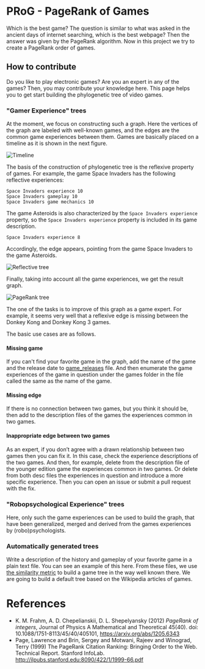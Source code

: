 # PRoG - PageRank of Games
Which is the best game? The question is similar to what was asked in the ancient days of internet searching, which is the best webpage?
Then the answer was given by the PageRank algorithm.
Now in this project we try to create a PageRank order of games.

## How to contribute
Do you like to play electronic games? Are you an expert in any of the games?
Then, you may contribute your knowledge here. This page helps you to get start building the phylogenetic tree of video games.

### "Gamer Experience" trees
At the moment, we focus on constructing such a graph. 
Here the vertices of the graph are labeled with well-known games,  and the edges are the common game experiences between them.
Games are basically placed on a timeline as it is shown in the next figure.

![Timeline](https://github.com/nbatfai/PRoG/blob/main/initial_hack/timeline.png?raw=true)

The basis of the construction of phylogenetic tree is the reflexive property of games. For example, the game Space Invaders has the following reflective experiences:

```
Space Invaders experience 10
Space Invaders gameplay 10
Space Invaders game mechanics 10
```
The game Asteroids is also characterized by the `Space Invaders experience` property, so the `Space Invaders experience` property is included in its game description.

```
Space Invaders experience 8
```
Accordingly, the edge appears, pointing from the game Space Invaders to the game Asteroids.

![Reflective tree](https://github.com/nbatfai/PRoG/blob/main/initial_hack/reflexion.png?raw=true)

Finally, taking into account all the game experiences, we get the result graph.

![PageRank tree](https://github.com/nbatfai/PRoG/blob/main/initial_hack/gg.png?raw=true)

The one of the tasks is to improve of this graph as a game expert. 
For example, it seems very well that a reflexive edge is missing between the Donkey Kong and Donkey Kong 3 games.

The basic use cases are as follows.

#### Missing game
If you can't find your favorite game in the graph, add the name of the game and the release date to [game_releases](https://github.com/nbatfai/PRoG/blob/main/initial_hack/game_releases) file. And then enumerate the game experiences of the game in question under the games folder in the file called the same as the name of the game.

#### Missing edge
If there is no connection between two games, but you think it should be, then add to the description files of the games the experiences common in two games.

#### Inappropriate edge between two games
As an expert, if you don’t agree with a drawn relationship between two games then you can fix it. In this case, check the experience descriptions of the two games. And then, for example, delete from the description file of the younger edition game the experiences common in two games. Or delete from both desc files the experiences in question and introduce a more specific experience. Then you can open an issue or submit a pull request with the fix.

### "Robopsychological Experience" trees
Here, only such the game experiences can be used to build the graph, that have been generalized, merged and derived from the games experiences by (robo)psychologists.

### Automatically generated trees
Write a description of the history and gameplay of your favorite game in a plain text file. You can see an example of this here. From these files, we use [the similarity metric](https://arxiv.org/pdf/cs/0111054.pdf) to build a game tree in the way well known there. We are going to build a default tree based on the Wikipedia articles of games.

# References
- K. M. Frahm, A. D. Chepelianskii, D. L. Shepelyansky (2012) *PageRank of integers*, Journal of Physics A Mathematical and Theoretical 45(40). doi: 10.1088/1751-8113/45/40/405101, https://arxiv.org/abs/1205.6343
- Page, Lawrence and Brin, Sergey and Motwani, Rajeev and Winograd, Terry (1999) The PageRank Citation Ranking: Bringing Order to the Web. Technical Report. Stanford InfoLab. http://ilpubs.stanford.edu:8090/422/1/1999-66.pdf

